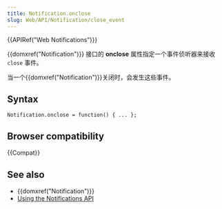 ```yaml
---
title: Notification.onclose
slug: Web/API/Notification/close_event
---
```


{{APIRef("Web Notifications")}}

{{domxref("Notification")}} 接口的 **onclose** 属性指定一个事件侦听器来接收 `close` 事件。

当一个{{domxref("Notification")}}关闭时，会发生这些事件。

## Syntax

```plain
Notification.onclose = function() { ... };
```

## Browser compatibility

{{Compat}}

## See also

- {{domxref("Notification")}}
- [Using the Notifications API](/zh-CN/docs/Web/API/Notifications_API/Using_the_Notifications_API)

